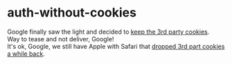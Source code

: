 # auth-without-cookies
Google finally saw the light and decided to [keep the 3rd party cookies](https://privacysandbox.com/intl/en_us/news/privacy-sandbox-update).  
Way to tease and not deliver, Google!  
It's ok, Google, we still have Apple with Safari that [dropped 3rd part cookies a while back](https://webkit.org/blog/10218/full-third-party-cookie-blocking-and-more/).  

